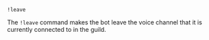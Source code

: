 ```plaintext
!leave
```

The `!leave` command makes the bot leave the voice channel that it is currently connected to in the guild.